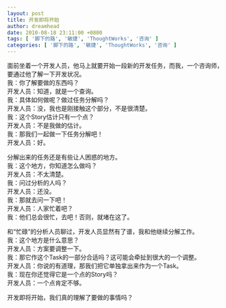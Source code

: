 ```yaml
---
layout: post
title: 开发即将开始
author: dreamhead
date: 2010-08-18 23:11:00 +0800
tags: [ '脚下的路', '敏捷', 'ThoughtWorks', '咨询' ]
categories: [ '脚下的路', '敏捷', 'ThoughtWorks', '咨询' ]
---
```


面前坐着一个开发人员，他马上就要开始一段新的开发任务，而我，一个咨询师，要通过他了解一下开发状况。  
我：你了解要做的东西吗？  
开发人员：知道，就是一个查询。  
我：具体如何做呢？做过任务分解吗？  
开发人员：没，我也是刚接触这个部分，不是很清楚。  
我：这个Story估计只有一个点？  
开发人员：不是我做的估计。  
我：那我们一起做一下任务分解吧！  
开发人员：好。  
  
分解出来的任务还是有些让人困惑的地方。  
我：这个地方，你知道怎么做吗？  
开发人员：不太清楚。  
我：问过分析的人吗？  
开发人员：还没。  
我：那就去问一下吧！  
开发人员：人家忙着吧？  
我：他们总会很忙，去吧！否则，就堵在这了。  
  
和“忙碌”的分析人员聊过，开发人员显然有了谱，我和他继续分解工作。  
我：这个地方是什么意思？  
开发人员：方案要调整一下。  
我：那它作这个Task的一部分合适吗？这可能会牵扯到很大的一个调整。  
开发人员：你说的有道理，那我们把它单独拿出来作为一个Task。  
我：现在你还觉得它是一个点的Story吗？  
开发人员：一个点肯定不够。  
  
开发即将开始，我们真的理解了要做的事情吗？


